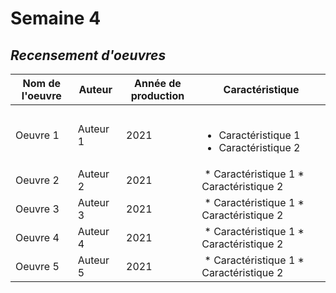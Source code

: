 # Semaine 4
## ***Recensement d'oeuvres***

Nom de l'oeuvre | Auteur | Année de production | Caractéristique
--| -- | --| --
Oeuvre 1 | Auteur 1 | 2021 | <ul><li> Caractéristique 1 </li><li> Caractéristique 2</li></ul>
Oeuvre 2 | Auteur 2 | 2021 | * Caractéristique 1 * Caractéristique 2
Oeuvre 3 | Auteur 3 | 2021 | * Caractéristique 1 * Caractéristique 2
Oeuvre 4 | Auteur 4 | 2021 | * Caractéristique 1 * Caractéristique 2
Oeuvre 5 | Auteur 5 | 2021 | * Caractéristique 1 * Caractéristique 2


